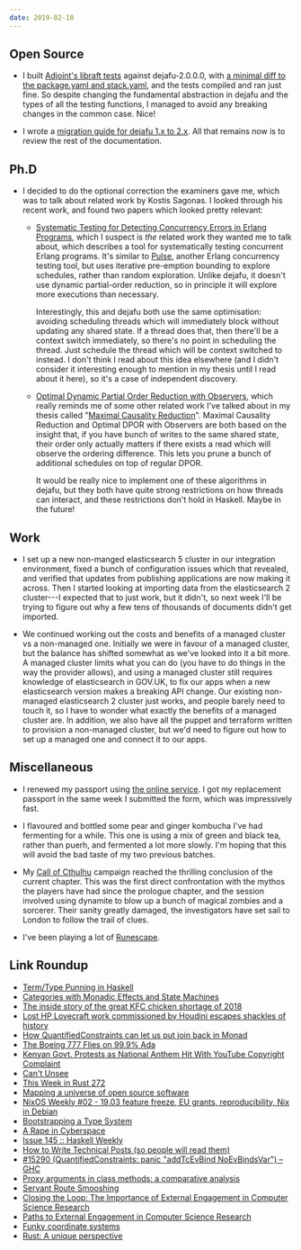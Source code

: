 ```yaml
---
date: 2019-02-10
---
```


## Open Source

- I built [Adjoint's libraft tests][] against dejafu-2.0.0.0, with [a
  minimal diff to the package.yaml and stack.yaml][], and the tests
  compiled and ran just fine.  So despite changing the fundamental
  abstraction in dejafu and the types of all the testing functions, I
  managed to avoid any breaking changes in the common case.  Nice!

- I wrote a [migration guide for dejafu 1.x to 2.x][].  All that
  remains now is to review the rest of the documentation.

[Adjoint's libraft tests]: https://github.com/adjoint-io/raft/blob/master/test/TestDejaFu.hs
[a minimal diff to the package.yaml and stack.yaml]: https://gist.github.com/barrucadu/3ef0b43e904cd536a31302e9f82f83ff
[migration guide for dejafu 1.x to 2.x]: https://github.com/barrucadu/dejafu/commit/4744aa7544b6dc5765e0b8a57ac734fec777130c

## Ph.D

- I decided to do the optional correction the examiners gave me, which
  was to talk about related work by Kostis Sagonas.  I looked through
  his recent work, and found two papers which looked pretty relevant:

  - [Systematic Testing for Detecting Concurrency Errors in Erlang
    Programs][], which I suspect is *the* related work they wanted me
    to talk about, which describes a tool for systematically testing
    concurrent Erlang programs.  It's similar to [Pulse][], another
    Erlang concurrency testing tool, but uses iterative pre-emption
    bounding to explore schedules, rather than random exploration.
    Unlike dejafu, it doesn't use dynamic partial-order reduction, so
    in principle it will explore more executions than necessary.

    Interestingly, this and dejafu both use the same optimisation:
    avoiding scheduling threads which will immediately block without
    updating any shared state.  If a thread does that, then there'll
    be a context switch immediately, so there's no point in scheduling
    the thread.  Just schedule the thread which will be context
    switched to instead.  I don't think I read about this idea
    elsewhere (and I didn't consider it interesting enough to mention
    in my thesis until I read about it here), so it's a case of
    independent discovery.

  - [Optimal Dynamic Partial Order Reduction with Observers][], which
    really reminds me of some other related work I've talked about in
    my thesis called "[Maximal Causality Reduction][]".  Maximal
    Causality Reduction and Optimal DPOR with Observers are both based
    on the insight that, if you have bunch of writes to the same
    shared state, their order only actually matters if there exists a
    read which will observe the ordering difference.  This lets you
    prune a bunch of additional schedules on top of regular DPOR.

    It would be really nice to implement one of these algorithms in
    dejafu, but they both have quite strong restrictions on how
    threads can interact, and these restrictions don't hold in
    Haskell.  Maybe in the future!

[Systematic Testing for Detecting Concurrency Errors in Erlang Programs]: https://concuerror.com/assets/pdf/ICST2013.pdf
[Pulse]: http://publications.lib.chalmers.se/records/fulltext/125252/local_125252.pdf
[Optimal Dynamic Partial Order Reduction with Observers]: https://link.springer.com/chapter/10.1007/978-3-319-89963-3_14
[Maximal Causality Reduction]: https://parasol.tamu.edu/~jeff/academic/mcr.pdf

## Work

- I set up a new non-manged elasticsearch 5 cluster in our integration
  environment, fixed a bunch of configuration issues which that
  revealed, and verified that updates from publishing applications are
  now making it across.  Then I started looking at importing data from
  the elasticsearch 2 cluster---I expected that to just work, but it
  didn't, so next week I'll be trying to figure out why a few tens of
  thousands of documents didn't get imported.

- We continued working out the costs and benefits of a managed cluster
  vs a non-managed one.  Initially we were in favour of a managed
  cluster, but the balance has shifted somewhat as we've looked into
  it a bit more.  A managed cluster limits what you can do (you have
  to do things in the way the provider allows), and using a managed
  cluster still requires knowledge of elasticsearch in GOV.UK, to fix
  our apps when a new elasticsearch version makes a breaking API
  change. Our existing non-managed elasticsearch 2 cluster just works,
  and people barely need to touch it, so I have to wonder what exactly
  the benefits of a managed cluster are.  In addition, we also have
  all the puppet and terraform written to provision a non-managed
  cluster, but we'd need to figure out how to set up a managed one and
  connect it to our apps.

## Miscellaneous

- I renewed my passport using [the online service][].  I got my
  replacement passport in the same week I submitted the form, which
  was impressively fast.

- I flavoured and bottled some pear and ginger kombucha I've had
  fermenting for a while.  This one is using a mix of green and black
  tea, rather than puerh, and fermented a lot more slowly.  I'm hoping
  that this will avoid the bad taste of my two previous batches.

- My [Call of Cthulhu][] campaign reached the thrilling conclusion of
  the current chapter.  This was the first direct confrontation with
  the mythos the players have had since the prologue chapter, and the
  session involved using dynamite to blow up a bunch of magical
  zombies and a sorcerer.  Their sanity greatly damaged, the
  investigators have set sail to London to follow the trail of clues.

- I've been playing a lot of [Runescape][].

[the online service]: https://www.gov.uk/apply-renew-passport
[Call of Cthulhu]: https://www.chaosium.com/call-of-cthulhu-rpg/
[Runescape]: https://www.runescape.com/

## Link Roundup

- [Term/Type Punning in Haskell](https://int-index.com/posts/haskell-punning)
- [Categories with Monadic Effects and State Machines](https://coot.me/posts/categories-with-monadic-effects.html)
- [The inside story of the great KFC chicken shortage of 2018](https://www.wired.co.uk/article/kfc-chicken-crisis-shortage-supply-chain-logistics-experts)
- [Lost HP Lovecraft work commissioned by Houdini escapes shackles of history](https://www.theguardian.com/books/2016/mar/16/hp-lovecraft-harry-houdini-manuscript-cancer-superstition-memorabilia)
- [How QuantifiedConstraints can let us put join back in Monad](http://ryanglscott.github.io/2018/03/04/how-quantifiedconstraints-can-let-us-put-join-back-in-monad/)
- [The Boeing 777 Flies on 99.9% Ada](http://archive.adaic.com/projects/atwork/boeing.html)
- [Kenyan Govt. Protests as National Anthem Hit With YouTube Copyright Complaint](https://torrentfreak.com/kenyan-govt-protests-as-national-anthem-hit-with-youtube-copyright-complaint-190206/)
- [Can't Unsee](https://cantunsee.space/)
- [This Week in Rust 272](https://this-week-in-rust.org/blog/2019/02/05/this-week-in-rust-272/)
- [Mapping a universe of open source software](https://www.tweag.io/posts/2019-02-06-mapping-open-source.html)
- [NixOS Weekly #02 - 19.03 feature freeze, EU grants, reproducibility, Nix in Debian](https://weekly.nixos.org/2019/02-1903-feature-freeze-eu-grants-reproducibility-nix-in-debian.html)
- [Bootstrapping a Type System](http://journal.stuffwithstuff.com/2010/10/29/bootstrapping-a-type-system/)
- [A Rape in Cyberspace](http://www.juliandibbell.com/texts/bungle_vv.html)
- [Issue 145 :: Haskell Weekly](https://haskellweekly.news/issues/145.html)
- [How to Write Technical Posts (so people will read them)](https://reasonablypolymorphic.com/blog/writing-technical-posts/)
- [#15290 (QuantifiedConstraints: panic "addTcEvBind NoEvBindsVar") – GHC](https://ghc.haskell.org/trac/ghc/ticket/15290)
- [Proxy arguments in class methods: a comparative analysis](https://ryanglscott.github.io/2019/02/06/proxy-arguments-in-class-methods/)
- [Servant Route Smooshing](https://www.parsonsmatt.org/2018/03/14/servant_route_smooshing.html)
- [Closing the Loop: The Importance of External Engagement in Computer Science Research](https://blog.regehr.org/archives/1582)
- [Paths to External Engagement in Computer Science Research](https://blog.regehr.org/archives/1586)
- [Funky coordinate systems](https://blog.plover.com/math/coordinate-systems.html)
- [Rust: A unique perspective](https://limpet.net/mbrubeck/2019/02/07/rust-a-unique-perspective.html)

